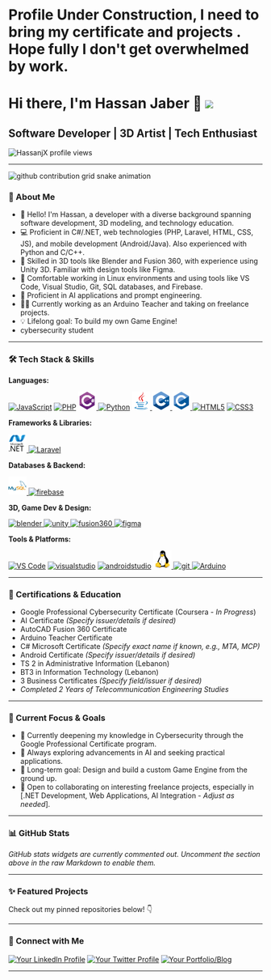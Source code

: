 # Profile Under Construction, I need to bring my certificate and projects . Hope fully I don't get overwhelmed by work. 

# Hi there, I'm Hassan Jaber 👋 <img src="https://media.giphy.com/media/hvRJCLFzcasrR4ia7z/giphy.gif" width="25px">

<!-- Optional: Replace the GIF above with another one or a static image banner -->
<!-- <img src="YOUR_BANNER_IMAGE_URL_HERE" alt="Banner Image"> -->

## Software Developer | 3D Artist | Tech Enthusiast

<p align="left"> <img src="https://komarev.com/ghpvc/?username=HassanjX&label=Profile%20views&color=0e75b6&style=flat" alt="HassanjX profile views" /> </p>

---

<picture>
  <source media="(prefers-color-scheme: dark)" srcset="https://raw.githubusercontent.com/HassanjX/HassanjX/output/github-contribution-grid-snake-dark.svg">
  <source media="(prefers-color-scheme: light)" srcset="https://raw.githubusercontent.com/HassanjX/HassanjX/output/github-contribution-grid-snake.svg">
  <img alt="github contribution grid snake animation" src="https://raw.githubusercontent.com/HassanjX/HassanjX/output/github-contribution-grid-snake.svg">
</picture>



### 🌱 About Me

*   👋 Hello! I'm Hassan, a developer with a diverse background spanning software development, 3D modeling, and technology education.
*   💻 Proficient in C#/.NET, web technologies (PHP, Laravel, HTML, CSS, JS), and mobile development (Android/Java). Also experienced with Python and C/C++.
*   🎨 Skilled in 3D tools like Blender and Fusion 360, with experience using Unity 3D. Familiar with design tools like Figma.
*   🔧 Comfortable working in Linux environments and using tools like VS Code, Visual Studio, Git, SQL databases, and Firebase.
*   🤖 Proficient in AI applications and prompt engineering.
*   👨‍🏫 Currently working as an Arduino Teacher and taking on freelance projects.
*   💡 Lifelong goal: To build my own Game Engine!
*    cybersecurity student 

---

### 🛠️ Tech Stack & Skills

**Languages:**
<p align="left">
  <a href="https://developer.mozilla.org/en-US/docs/Web/JavaScript" target="_blank" rel="noreferrer"><img src="https://raw.githubusercontent.com/danielcranney/readme-generator/main/public/icons/skills/javascript-colored.svg" width="36" height="36" alt="JavaScript" /></a>
  <a href="https://www.php.net/" target="_blank" rel="noreferrer"><img src="https://raw.githubusercontent.com/danielcranney/readme-generator/main/public/icons/skills/php-colored.svg" width="36" height="36" alt="PHP" /></a>
   <a href="https://docs.microsoft.com/en-us/dotnet/csharp/" target="_blank" rel="noreferrer"> <img src="https://raw.githubusercontent.com/devicons/devicon/master/icons/csharp/csharp-original.svg" alt="csharp" width="36" height="36"/> </a>
  <a href="https://www.python.org/" target="_blank" rel="noreferrer"><img src="https://raw.githubusercontent.com/danielcranney/readme-generator/main/public/icons/skills/python-colored.svg" width="36" height="36" alt="Python" /></a>
  <a href="https://www.java.com" target="_blank" rel="noreferrer"> <img src="https://raw.githubusercontent.com/devicons/devicon/master/icons/java/java-original.svg" alt="java" width="36" height="36"/> </a>
  <a href="https://en.wikipedia.org/wiki/C%2B%2B" target="_blank" rel="noreferrer"> <img src="https://raw.githubusercontent.com/devicons/devicon/master/icons/cplusplus/cplusplus-original.svg" alt="cplusplus" width="36" height="36"/> </a>
   <a href="https://en.wikipedia.org/wiki/C_(programming_language)" target="_blank" rel="noreferrer"> <img src="https://raw.githubusercontent.com/devicons/devicon/master/icons/c/c-original.svg" alt="c" width="36" height="36"/> </a>
  <a href="https://developer.mozilla.org/en-US/docs/Glossary/HTML5" target="_blank" rel="noreferrer"><img src="https://raw.githubusercontent.com/danielcranney/readme-generator/main/public/icons/skills/html5-colored.svg" width="36" height="36" alt="HTML5" /></a>
  <a href="https://www.w3.org/TR/CSS/#css" target="_blank" rel="noreferrer"><img src="https://raw.githubusercontent.com/danielcranney/readme-generator/main/public/icons/skills/css3-colored.svg" width="36" height="36" alt="CSS3" /></a>
</p>

**Frameworks & Libraries:**
<p align="left">
 <a href="https://dotnet.microsoft.com/" target="_blank" rel="noreferrer"> <img src="https://raw.githubusercontent.com/devicons/devicon/master/icons/dot-net/dot-net-original-wordmark.svg" alt="dotnet" width="36" height="36"/> </a>
  <a href="https://laravel.com/" target="_blank" rel="noreferrer"><img src="https://raw.githubusercontent.com/danielcranney/readme-generator/main/public/icons/skills/laravel-colored.svg" width="36" height="36" alt="Laravel" /></a>
</p>

**Databases & Backend:**
<p align="left">
  <a href="https://www.mysql.com/" target="_blank" rel="noreferrer"> <img src="https://raw.githubusercontent.com/devicons/devicon/master/icons/mysql/mysql-original-wordmark.svg" alt="mysql" width="36" height="36"/> </a>
   <a href="https://firebase.google.com/" target="_blank" rel="noreferrer"> <img src="https://www.vectorlogo.zone/logos/firebase/firebase-icon.svg" alt="firebase" width="36" height="36"/> </a>
  <!-- Add SQL icon if desired, generic one might be needed -->
</p>

**3D, Game Dev & Design:**
<p align="left">
  <a href="https://www.blender.org/" target="_blank" rel="noreferrer"> <img src="https://www.blender.org/wp-content/uploads/2020/07/blender_logo.png" alt="blender" width="36" height="36"/> </a>
  <a href="https://unity.com/" target="_blank" rel="noreferrer"> <img src="https://www.vectorlogo.zone/logos/unity3d/unity3d-icon.svg" alt="unity" width="36" height="36"/> </a>
  <a href="https://www.autodesk.com/products/fusion-360/overview" target="_blank" rel="noreferrer"> <img src="https://img.icons8.com/color/48/000000/autodesk-fusion-360.png" alt="fusion360" width="36" height="36"/> </a> <!-- Consider finding a better/SVG icon -->
  <a href="https://www.figma.com/" target="_blank" rel="noreferrer"> <img src="https://www.vectorlogo.zone/logos/figma/figma-icon.svg" alt="figma" width="36" height="36"/> </a>
</p>

**Tools & Platforms:**
<p align="left">
  <a href="https://code.visualstudio.com/" target="_blank" rel="noreferrer"><img src="https://raw.githubusercontent.com/danielcranney/readme-generator/main/public/icons/skills/visualstudiocode.svg" width="36" height="36" alt="VS Code" /></a>
  <a href="https://visualstudio.microsoft.com/" target="_blank" rel="noreferrer"> <img src="https://upload.wikimedia.org/wikipedia/commons/thumb/5/59/Visual_Studio_Icon_2019.svg/120px-Visual_Studio_Icon_2019.svg.png" alt="visualstudio" width="36" height="36"/></a> <!-- Needs better icon source -->
  <a href="https://developer.android.com/studio" target="_blank" rel="noreferrer"> <img src="https://developer.android.com/static/studio/images/new/android-studio-logo.svg" alt="androidstudio" width="36" height="36"/></a>
  <a href="https://www.linux.org/" target="_blank" rel="noreferrer"> <img src="https://raw.githubusercontent.com/devicons/devicon/master/icons/linux/linux-original.svg" alt="linux" width="36" height="36"/> </a>
  <a href="https://git-scm.com/" target="_blank" rel="noreferrer"> <img src="https://www.vectorlogo.zone/logos/git-scm/git-scm-icon.svg" alt="git" width="36" height="36"/> </a>
  <a href="https://www.arduino.cc/" target="_blank" rel="noreferrer"><img src="https://cdn.worldvectorlogo.com/logos/arduino-1.svg" width="36" height="36" alt="Arduino" /></a>
</p>

---

### 📜 Certifications & Education

*   Google Professional Cybersecurity Certificate (Coursera - *In Progress*)
*   AI Certificate *(Specify issuer/details if desired)*
*   AutoCAD Fusion 360 Certificate
*   Arduino Teacher Certificate
*   C# Microsoft Certificate *(Specify exact name if known, e.g., MTA, MCP)*
*   Android Certificate *(Specify issuer/details if desired)*
*   TS 2 in Administrative Information (Lebanon)
*   BT3 in Information Technology (Lebanon)
*   3 Business Certificates *(Specify field/issuer if desired)*
*   *Completed 2 Years of Telecommunication Engineering Studies*

---

### 🎯 Current Focus & Goals

*   🔭 Currently deepening my knowledge in Cybersecurity through the Google Professional Certificate program.
*   🌱 Always exploring advancements in AI and seeking practical applications.
*   🚀 Long-term goal: Design and build a custom Game Engine from the ground up.
*   👯 Open to collaborating on interesting freelance projects, especially in [.NET Development, Web Applications, AI Integration - *Adjust as needed*].

---

### 📊 GitHub Stats

<!-- Uncomment and customize the lines below to display your GitHub stats -->
<!-- You might need to grant permissions or use a different theme -->
<!--
<p align="center">
   <img align="center" src="https://github-readme-stats.vercel.app/api?username=HassanjX&show_icons=true&locale=en&theme=tokyonight" alt="HassanjX's GitHub Stats" />
   <img align="center" src="https://github-readme-streak-stats.herokuapp.com/?user=HassanjX&theme=tokyonight" alt="HassanjX's Contribution Streak" />
   <img align="center" src="https://github-readme-stats.vercel.app/api/top-langs?username=HassanjX&show_icons=true&locale=en&layout=compact&theme=tokyonight" alt="HassanjX's Top Languages" />
</p>
-->
<!-- Add a note here or remove if you don't want stats -->
*GitHub stats widgets are currently commented out. Uncomment the section above in the raw Markdown to enable them.*

---

### ✨ Featured Projects

<!-- GitHub automatically pins repositories you select. This section can highlight them -->
<!-- Or, manually add project links like this: -->
<!--
*   **[Project Title 1](https://github.com/HassanjX/YourRepo1)**: A brief description of the project.
*   **[Project Title 2](https://github.com/HassanjX/YourRepo2)**: Another cool project description.
-->
Check out my pinned repositories below! 👇

---

### 🤝 Connect with Me

<!-- Add your social links here! Replace '#' with your actual profile URLs -->
<p align="left">
<a href="https://linkedin.com/in/#YOUR_LINKEDIN" target="blank"><img align="center" src="https://raw.githubusercontent.com/rahuldkjain/github-profile-readme-generator/master/src/images/icons/Social/linked-in-alt.svg" alt="Your LinkedIn Profile" height="30" width="40" /></a>
<a href="https://twitter.com/#YOUR_TWITTER" target="blank"><img align="center" src="https://raw.githubusercontent.com/rahuldkjain/github-profile-readme-generator/master/src/images/icons/Social/twitter.svg" alt="Your Twitter Profile" height="30" width="40" /></a>
<a href="#YOUR_PORTFOLIO_OR_WEBSITE" target="blank"><img align="center" src="https://raw.githubusercontent.com/rahuldkjain/github-profile-readme-generator/master/src/images/icons/Social/rss.svg" alt="Your Portfolio/Blog" height="30" width="40" /></a>
<!-- Add other links like LeetCode, Stack Overflow, ArtStation etc. if you have them -->
</p>

<!-- Optional: Add your email -->
<!-- 📫 How to reach me: **your.email@example.com** -->

---
